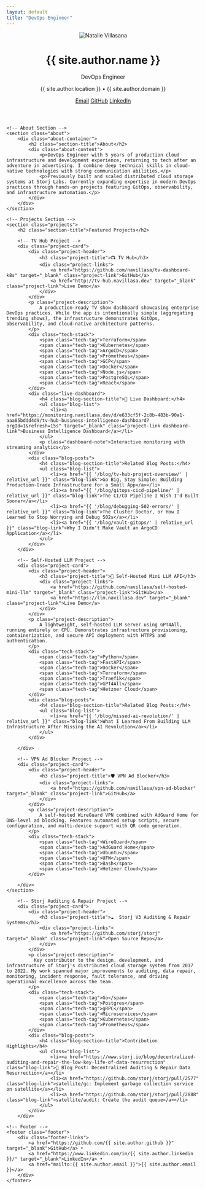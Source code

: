 ```yaml
---
layout: default
title: "DevOps Engineer"
---
```


<div class="container">
    <!-- Header Section -->
    <header class="header">
        <div class="header-content">
            <div class="profile-section">
                <div class="profile-picture">
                    <img src="{{ '/assets/images/squarephoto.jpg' | relative_url }}" alt="Natalie Villasana" class="profile-image">
                </div>
                <div class="profile-info">
                    <h1 class="name">{{ site.author.name }}</h1>
                    <p class="title">DevOps Engineer</p>
                    <p class="location">{{ site.author.location }} • {{ site.author.domain }}</p>
                </div>
            </div>
            <div class="contact-links">
                <a href="mailto:{{ site.author.email }}" class="contact-link">Email</a>
                <a href="https://github.com/{{ site.author.github }}" target="_blank" class="contact-link">GitHub</a>
                <a href="https://www.linkedin.com/in/{{ site.author.linkedin }}/" target="_blank" class="contact-link">LinkedIn</a>
            </div>
        </div>
    </header>

    <!-- About Section -->
    <section class="about">
        <div class="about-container">
            <h2 class="section-title">About</h2>
            <div class="about-content">
                <p>DevOps Engineer with 5 years of production cloud infrastructure and development experience, returning to tech after an adventure in advertising. I combine deep technical skills in cloud-native technologies with strong communication abilities.</p>
                <p>Previously built and scaled distributed cloud storage systems at Storj Labs. Currently expanding expertise in modern DevOps practices through hands-on projects featuring GitOps, observability, and infrastructure automation.</p>
            </div>
        </div>
    </section>

    <!-- Projects Section -->
    <section class="projects">
        <h2 class="section-title">Featured Projects</h2>
        
        <!-- TV Hub Project -->
        <div class="project-card">
            <div class="project-header">
                <h3 class="project-title">📺 TV Hub</h3>
                <div class="project-links">
                    <a href="https://github.com/navillasa/tv-dashboard-k8s" target="_blank" class="project-link">GitHub</a>
                    <a href="http://tv-hub.navillasa.dev" target="_blank" class="project-link">Live Demo</a>
                </div>
            </div>
            <p class="project-description">
                A production-ready TV show dashboard showcasing enterprise DevOps practices. While the app is intentionally simple (aggregating trending shows), the infrastructure demonstrates GitOps, observability, and cloud-native architecture patterns.
            </p>
            <div class="tech-stack">
                <span class="tech-tag">Terraform</span>
                <span class="tech-tag">Kubernetes</span>
                <span class="tech-tag">ArgoCD</span>
                <span class="tech-tag">Prometheus</span>
                <span class="tech-tag">GCP</span>
                <span class="tech-tag">Docker</span>
                <span class="tech-tag">Node.js</span>
                <span class="tech-tag">PostgreSQL</span>
                <span class="tech-tag">React</span>
            </div>
            <div class="live-dashboard">
                <h4 class="blog-section-title">🚀 Live Dashboard:</h4>
                <ul class="blog-list">
                    <li><a href="https://monitoring.navillasa.dev/d/e633cf5f-2c8b-483b-90a1-aaa85bddd4d9/tv-hub-business-intelligence-dashboard?orgId=1&refresh=15s" target="_blank" class="project-link dashboard-link">Business Intelligence Dashboard</a></li>
                </ul>
                <p class="dashboard-note">Interactive monitoring with streaming analytics</p>
            </div>
            <div class="blog-posts">
                <h4 class="blog-section-title">Related Blog Posts:</h4>
                <ul class="blog-list">
                    <li><a href="{{ '/blog/tv-hub-project-overview/' | relative_url }}" class="blog-link">Go Big, Stay Simple: Building Production-Grade Infrastructure for a Small App</a></li>
                    <li><a href="{{ '/blog/gitops-cicd-pipeline/' | relative_url }}" class="blog-link">The CI/CD Pipeline I Wish I'd Built Sooner</a></li>
                    <li><a href="{{ '/blog/debugging-502-errors/' | relative_url }}" class="blog-link">The Cluster Doctor, or How I Learned to Stop Worrying and Debug 502s</a></li>
                    <li><a href="{{ '/blog/vault-gitops/' | relative_url }}" class="blog-link">Why I Didn't Make Vault an ArgoCD Application</a></li>
                </ul>
            </div>
        </div>

        <!-- Self-Hosted LLM Project -->
        <div class="project-card">
            <div class="project-header">
                <h3 class="project-title">🧠 Self-Hosted Mini LLM API</h3>
                <div class="project-links">
                    <a href="https://github.com/navillasa/self-hosted-mini-llm" target="_blank" class="project-link">GitHub</a>
                    <a href="https://llm.navillasa.dev" target="_blank" class="project-link">Live Demo</a>
                </div>
            </div>
            <p class="project-description">
                A lightweight, self-hosted LLM server using GPT4All, running entirely on CPU. Demonstrates infrastructure provisioning, containerization, and secure API deployment with HTTPS and authentication.
            </p>
            <div class="tech-stack">
                <span class="tech-tag">Python</span>
                <span class="tech-tag">FastAPI</span>
                <span class="tech-tag">Docker</span>
                <span class="tech-tag">Terraform</span>
                <span class="tech-tag">Traefik</span>
                <span class="tech-tag">GPT4All</span>
                <span class="tech-tag">Hetzner Cloud</span>
            </div>
            <div class="blog-posts">
                <h4 class="blog-section-title">Related Blog Posts:</h4>
                <ul class="blog-list">
                    <li><a href="{{ '/blog/missed-ai-revolution/' | relative_url }}" class="blog-link">What I Learned From Building LLM Infrastructure After Missing the AI Revolution</a></li>
                </ul>
            </div>

        </div>

        <!-- VPN Ad Blocker Project -->
        <div class="project-card">
            <div class="project-header">
                <h3 class="project-title">🛡️ VPN Ad Blocker</h3>
                <div class="project-links">
                    <a href="https://github.com/navillasa/vpn-ad-blocker" target="_blank" class="project-link">GitHub</a>
                </div>
            </div>
            <p class="project-description">
                A self-hosted WireGuard VPN combined with AdGuard Home for DNS-level ad blocking. Features automated setup scripts, secure configuration, and multi-device support with QR code generation.
            </p>
            <div class="tech-stack">
                <span class="tech-tag">WireGuard</span>
                <span class="tech-tag">AdGuard Home</span>
                <span class="tech-tag">Ubuntu</span>
                <span class="tech-tag">UFW</span>
                <span class="tech-tag">Bash</span>
                <span class="tech-tag">Hetzner Cloud</span>
            </div>

        </div>
    </section>

        <!-- Storj Auditing & Repair Project -->
        <div class="project-card">
            <div class="project-header">
                <h3 class="project-title">☁️  Storj V3 Auditing & Repair Systems</h3>
                <div class="project-links">
                    <a href="https://github.com/storj/storj" target="_blank" class="project-link">Open Source Repo</a>
                </div>
            </div>
            <p class="project-description">
              Key contributor to the design, development, and infrastructure of Storj's distributed cloud storage system from 2017 to 2022. My work spanned major improvements to auditing, data repair, monitoring, incident response, fault tolerance, and driving operational excellence across the team.
            </p>
            <div class="tech-stack">
                <span class="tech-tag">Go</span>
                <span class="tech-tag">Postgres</span>
                <span class="tech-tag">gRPC</span>
                <span class="tech-tag">Microservices</span>
                <span class="tech-tag">Kubernetes</span>
                <span class="tech-tag">Prometheus</span>
            </div>
            <div class="blog-posts">
                <h4 class="blog-section-title">Contribution Highlights</h4>
                <ul class="blog-list">
                    <li><a href="https://www.storj.io/blog/decentralized-auditing-and-repair-the-low-key-life-of-data-resurrection" class="blog-link">🌟 Blog Post: Decentralized Auditing & Repair Data Resurrection</a></li>
                    <li><a href="https://github.com/storj/storj/pull/2577" class="blog-link">satellite/gc: Implement garbage collection service on satellite</a></li>
                    <li><a href="https://github.com/storj/storj/pull/2888" class="blog-link">satellite/audit: Create the audit queue</a></li>
                </ul>
            </div>
        </div>

    <!-- Footer -->
    <footer class="footer">
        <div class="footer-links">
            <a href="https://github.com/{{ site.author.github }}" target="_blank">GitHub</a> • 
            <a href="https://www.linkedin.com/in/{{ site.author.linkedin }}/" target="_blank">LinkedIn</a> • 
            <a href="mailto:{{ site.author.email }}">{{ site.author.email }}</a>
        </div>
    </footer>
</div>
